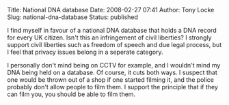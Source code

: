 Title: National DNA database
Date: 2008-02-27 07:41
Author: Tony Locke
Slug: national-dna-database
Status: published

I find myself in favour of a national DNA database that holds a DNA record for every UK citizen. Isn't this an infringement of civil liberties? I strongly support civil liberties such as freedom of speech and due legal process, but I feel that privacy issues belong in a seperate category.  
  
I personally don't mind being on CCTV for example, and I wouldn't mind my DNA being held on a database. Of course, it cuts both ways. I suspect that one would be thrown out of a shop if one started filming it, and the police probably don't allow people to film them. I support the principle that if they can film you, you should be able to film them.
